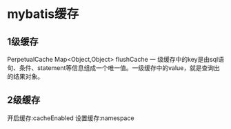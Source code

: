 # mybatis缓存
## 1级缓存 
PerpetualCache Map<Object,Object> flushCache 一
级缓存中的key是由sql语句、条件、statement等信息组成一个唯一值。一级缓存中的value，就是查询出的结果对象。
## 2级缓存 
开启缓存:cacheEnabled 设置缓存:namespace
